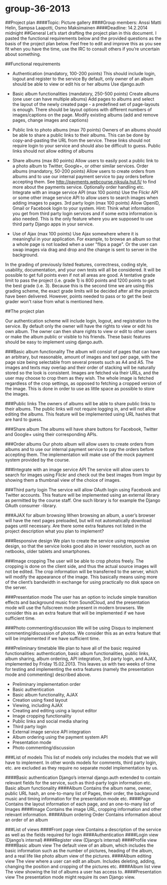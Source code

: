 group-36-2013
=============

##Project plan
####Topic: Picture gallery
####Group members: Anssi Matti Helin, Sampsa Laapotti, Osmo Maksimainen
####Deadline: 14.2.2014 midnight
##General
Let’s start drafting the project plan in this document. I pasted the functional requirements below and the provided questions as the basis of the project plan below. Feel free to edit and improve this as you see fit when you have the time, use the IRC to consult others if you’re uncertain about something.

##Functional requirements 

* Authentication (mandatory, 100-200 points)
This should include login, logout and register to the service
By default, only owner of an album should be able to view or edit his or her albums
Use django.auth

* Basic album functionalities (mandatory, 250-500 points)
Create albums (one user can have multiple albums)
Add pages to albums and select the layout of the newly created page - a predefined set of page-layouts is enough. There should be layout options with different numbers of images/captions on the page.
Modify existing albums (add and remove pages, change images and captions)

* Public link to photo albums (max 70 points)
Owners of an albums should be able to share a public links to their albums. This can be done by copy-and-pasting the URL from the service.
These links should not require login to your service and should also be difficult to guess.
Public links should not allow editing of albums

* Share albums (max 80 points)
Allow users to easily post a public link to a photo album to Twitter, Google+, or other similar services.
Order albums (mandatory, 50-200 points)
Allow users to create orders from albums and to use our internal payment service to pay orders before accepting them. See http://payments.webcourse.niksula.hut.fi/ to find more about the payments service. Optionally order handling etc.
Integrate with an image service API (max 100 points)
Use the Flickr API or some other image service API to allow users to search images when adding images to pages.
3rd party login (max 100 points)
Allow OpenID, Gmail or Facebook login to your system. Hint: Think what information you get from third party login services and if some extra information is also needed. This is the only feature where you are supposed to use third party Django apps in your service.

* Use of Ajax (max 100 points)
Use Ajax somewhere where it is meaningful in your application. For example, to browse an album so that a whole page is not loaded when a user "flips a page". Or the user can swap images via drag and drop and the change is sent to server in the background.

In the grading of previously listed features, correctness, coding style, usability, documentation, and your own tests will all be considered. It will be possible to get full points even if not all areas are good. A tentative grade limit to pass the project (i.e. grade 1) is 800 points and 1200 points to get the best grade (i.e. 3). Because this is the second time we are using this grading scheme, the exact grade limits will be decided after all the projects have been delivered. However, points needed to pass or to get the best grader won't raise from what is mentioned here.  

##The project plan

Our authentication scheme will include login, logout, and registration to the service. By default only the owner will have the rights to view or edit his own album. The owner can then share rights to view or edit to other users or make the album public or visible to his friends.
These basic features should be easy to implement using django.auth.

###Basic album functionality
The album will consist of pages that can have an arbitrary, but reasonable, amount of images and text per page, with the page size being selectable from several presets such as A4 and A5.
The images and texts may overlap and their order of stacking will be naturally stored so the look is consistent.
Images are fetched via their URLs, and the user may choose to crop them as they wish. The whole image is fetched regardless of the crop settings, as opposed to fetching a cropped version of the image. This is done in order to use as little space as possible to store the images.

###Public links
The owners of albums will be able to share public links to their albums. The public links will not require logging in, and will not allow editing the albums. This feature will be implemented using URL hashes that are hard to guess.
    
###Share album
The albums will have share buttons for Facebook, Twitter and Google+ using their corresponding APIs.

###Order albums
Our photo album will allow users to create orders from albums and to use our internal payment service to pay the orders before accepting them. The implementation will make use of the mock payment system provided by the course.
    
###Integrate with an image service API
The service will allow users to search for images using Flickr and check out the best images from Imgur by showing them a thumbnail view of the choice of images.

###Third party login
The service will allow OAuth login using Facebook and Twitter accounts. This feature will be implemented using an external library as permitted by the course staff. One such library is for example the Django OAuth consumer -library.

###AJAX for album browsing
When browsing an album, a user’s browser will have the next pages preloaded, but will not automatically download pages until necessary.
Are there some extra features not listed in the project description what you plan to implement?

###Responsive design
We plan to create the service using responsive design, so that the service looks good also in lower resolution, such as on netbooks, older tablets and smartphones.

###Image cropping
The user will be able to crop photos freely. The cropping is done on the client side, and thus the actual source images will not be edited. The crop information will be transferred to the server, which will modify the appearance of the image. This basically means using more of the client’s bandwidth in exchange for using practically no disk space on the server.

###Presentation mode
The user has an option to include simple transition effects and background music from SoundCloud, and the presentation mode will use the fullscreen mode present in modern browsers.
We consider this as an extra feature that will be implemented if we have sufficient time.

###Photo commenting/discussion 
We will be using Disqus to implement commenting/discussion of photos.
We consider this as an extra feature that will be implemented if we have sufficient time.

###Preliminary timetable
We plan to have all of the basic required functionalities: authentication, basic album functionalities, public links, album sharing, album ordering, API integration, 3rd party login, and AJAX, implemented by Friday 15.02.2013. This leaves us with two weeks of time for testing and implementing the extra features (namely the presentation mode and commenting) described above.

* Preliminary implementation order
* Basic authentication
* Basic album functionality, AJAX
* Creation using fixed layout
* Viewing, including AJAX
* Creating and editing using a layout editor
* Image cropping functionality
* Public links and social media sharing
* Third party login
* External image service API integration
* Album ordering using the payment system API
* Presentation mode
* Photo commenting/discussion

###List of models
This list of models only includes the models that we will have to implement. In other words models for comments, third party login, etc. are excluded as they require no separate model implementation by us.

####Basic authentication
Django’s internal django.auth extended to contain relevant fields for the service, such as third-party login information etc.
Basic album functionality
####Album
Contains the album name, owner, public URL hash, an one-to-many list of Pages, their order, the background music and timing information for the presentation mode etc.
####Page
Contains the layout information of each page, and an one-to-many list of Images
####Image
Contains the image URL, cropping information and other relevant information.
####Album ordering
Order
Contains information about an order of an album

###List of views
####Front page view 
Contains a description of the service as well as the fields required for login
####Authentication
####Login view (Django’s internal)
####Register view (Django’s internal)
####Profile view
####Basic album view
The default view of an album, which includes the basic information such as the number of pictures, heading of the album, and a real life like photo album view of the pictures.
####Album editing view
The view where a user can edit an album. Includes deleting, adding, changing the position and cropping of the pictures etc.
####Album list view
The view showing the list of albums a user has access to.
####Presentation view
The presentation mode might require its own Django view.
